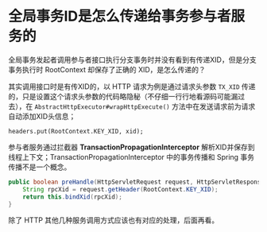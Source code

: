 # 全局事务ID是怎么传递给事务参与者服务的

全局事务发起者调用参与者接口执行分支事务时并没有看到有传递XID，但是分支事务执行时 RootContext 却保存了正确的 XID，是怎么传递的？

其实调用接口时是有传XID的，以 HTTP 请求为例是通过请求头参数 `TX_XID` 传递的，只是设置这个请求头参数的代码略隐秘（不仔细一行行地看源码可能漏过去），在 `AbstractHttpExecutor#wrapHttpExecute()` 方法中在发送请求前为请求自动添加XID头信息；

```
headers.put(RootContext.KEY_XID, xid);
```

参与者服务通过拦截器 **TransactionPropagationInterceptor** 解析XID并保存到线程上下文；TransactionPropagationInterceptor 中的事务传播和 Spring 事务传播不是一个概念。

```java
public boolean preHandle(HttpServletRequest request, HttpServletResponse response, Object handler) {
    String rpcXid = request.getHeader(RootContext.KEY_XID);
    return this.bindXid(rpcXid);
}
```

除了 HTTP 其他几种服务调用方式应该也有对应的处理，后面再看。
